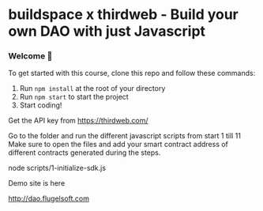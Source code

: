 # buildspace x thirdweb - Build your own DAO with just Javascript

### **Welcome 👋**
To get started with this course, clone this repo and follow these commands:

1. Run `npm install` at the root of your directory
2. Run `npm start` to start the project
3. Start coding!

Get the API key from https://thirdweb.com/

Go to the folder and run the different javascript scripts from start 1 till 11
Make sure to open the files and add your smart contract address of different contracts generated during the steps.


node scripts/1-initialize-sdk.js

Demo site is  here

http://dao.flugelsoft.com
